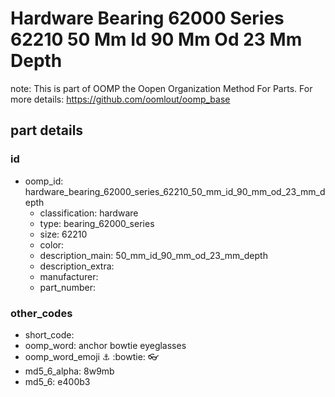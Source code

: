 # Hardware Bearing 62000 Series 62210 50 Mm Id 90 Mm Od 23 Mm Depth  

note: This is part of OOMP the Oopen Organization Method For Parts. For more details: https://github.com/oomlout/oomp_base

##  part details





### id
* oomp_id: hardware_bearing_62000_series_62210_50_mm_id_90_mm_od_23_mm_depth
  * classification: hardware
  * type: bearing_62000_series
  * size: 62210
  * color: 
  * description_main: 50_mm_id_90_mm_od_23_mm_depth
  * description_extra: 
  * manufacturer: 
  * part_number: 

### other_codes
* short_code: 
* oomp_word: anchor bowtie eyeglasses
* oomp_word_emoji :anchor: :bowtie: :eyeglasses:
* md5_6_alpha: 8w9mb
* md5_6: e400b3
